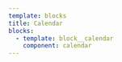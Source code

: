 ```yaml
---
template: blocks
title: Calendar
blocks:
  - template: block__calendar
    component: calendar
---
```

